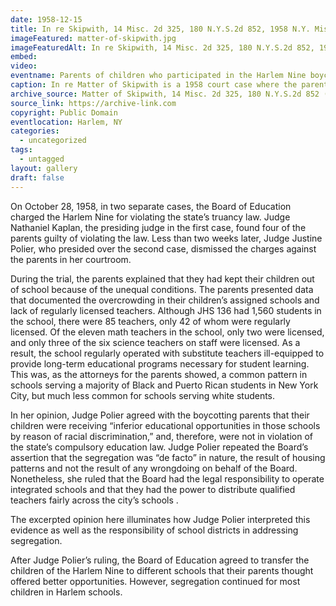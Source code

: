 ```yaml
---
date: 1958-12-15
title: In re Skipwith, 14 Misc. 2d 325, 180 N.Y.S.2d 852, 1958 N.Y. Misc.
imageFeatured: matter-of-skipwith.jpg
imageFeaturedAlt: In re Skipwith, 14 Misc. 2d 325, 180 N.Y.S.2d 852, 1958 N.Y. Misc
embed:
video:
eventname: Parents of children who participated in the Harlem Nine boycotts charged with neglect.
caption: In re Matter of Skipwith is a 1958 court case where the parents of twelve-year-olds in Harlem, participants in the “Harlem Nine” boycott, were charged with neglect. The parents claimed the Board of Education created and maintained segregated and inferior schools for Black students. Therefore, they were not required to send their children to them. The judge ruled in favor of the parents.
archive_source: Matter of Skipwith, 14 Misc. 2d 325, 180 N.Y.S.2d 852 (N.Y. Dom. Rel. Ct. 1958)
source_link: https://archive-link.com
copyright: Public Domain
eventlocation: Harlem, NY
categories:
  - uncategorized
tags:
  - untagged
layout: gallery
draft: false
---
```


On October 28, 1958, in two separate cases, the Board of Education charged the Harlem Nine for violating the state’s truancy law. Judge Nathaniel Kaplan, the presiding judge in the first case, found four of the parents guilty of violating the law. Less than two weeks later, Judge Justine Polier, who presided over the second case, dismissed the charges against the parents in her courtroom.

During the trial, the parents explained that they had kept their children out of school because of the unequal conditions. The parents presented data that documented the overcrowding in their children’s assigned schools and lack of regularly licensed teachers. Although JHS 136 had 1,560 students in the school, there were 85 teachers, only 42 of whom were regularly licensed. Of the eleven math teachers in the school, only two were licensed, and only three of the six science teachers on staff were licensed. As a result, the school regularly operated with substitute teachers ill-equipped to provide long-term educational programs necessary for student learning. This was, as the attorneys for the parents showed, a common pattern in schools serving a majority of Black and Puerto Rican students in New York City, but much less common for schools serving white students.

In her opinion, Judge Polier agreed with the boycotting parents that their children were receiving “inferior educational opportunities in those schools by reason of racial discrimination,” and, therefore, were not in violation of the state’s compulsory education law. Judge Polier repeated the Board’s assertion that the segregation was “de facto” in nature, the result of housing patterns and not the result of any wrongdoing on behalf of the Board. Nonetheless, she ruled that the Board had the legal responsibility to operate integrated schools and that they had the power to distribute qualified teachers fairly across the city’s schools .

The excerpted opinion here illuminates how Judge Polier interpreted this evidence as well as the responsibility of school districts in addressing segregation.

After Judge Polier’s ruling, the Board of Education agreed to transfer the children of the Harlem Nine to different schools that their parents thought offered better opportunities. However, segregation continued for most children in Harlem schools.
